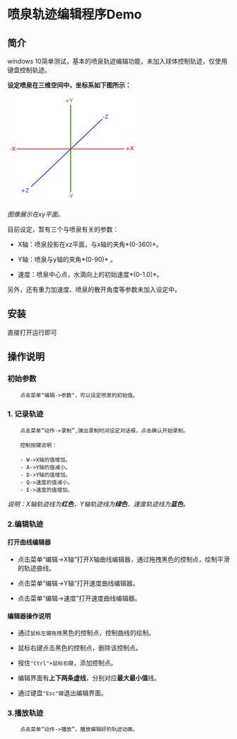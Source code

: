 # 喷泉轨迹编辑程序Demo

## 简介

 windows 10简单测试，基本的喷泉轨迹编辑功能，未加入球体控制轨迹，仅使用键盘控制轨迹。

 **设定喷泉在三维空间中，坐标系如下图所示：**

![坐标系统](https://raw.githubusercontent.com/yyyydev/mTraceEdit/master/coordinate_systems_right_handed.png "坐标系")

*图像展示在xy平面。*

 目前设定，暂有三个与喷泉有关的参数：

- X轴：喷泉投影在xz平面，与x轴的夹角*(0-360)*。

- Y轴：喷泉与y轴的夹角*(0-90)* 。

- 速度：喷泉中心点，水滴向上的初始速度*(0-1.0)*。

另外，还有重力加速度、喷泉的散开角度等参数未加入设定中。

## 安装

 直接打开运行即可

## 操作说明

### 初始参数

		点击菜单"编辑->参数"，可以设定喷泉的初始值。

### 1. 记录轨迹

		点击菜单“动作->录制”,弹出录制时间设定对话框，点击确认开始录制。

		控制按键说明：

		- W->X轴的值增加。
		- A->Y轴的值减小。
		- D->Y轴的值增加。
		- Q->速度的值减小。
		- E->速度的值增加。

*说明：X轴轨迹线为**红色**，Y轴轨迹线为**绿色**，速度轨迹线为**蓝色**。*

### 2.编辑轨迹

#### 打开曲线编辑器

- 点击菜单“编辑->X轴”打开X轴曲线编辑器，通过拖拽黑色的控制点，绘制平滑的轨迹曲线。

- 点击菜单“编辑->Y轴”打开速度曲线编辑器。

- 点击菜单“编辑->速度”打开速度曲线编辑器。

#### 编辑器操作说明

- 通过`鼠标左键拖拽`黑色的控制点，控制曲线的绘制。

- 鼠标右键点击黑色的控制点，删除该控制点。

- 按住`"Ctrl"+鼠标右键`，添加控制点。

- 编辑界面有**上下两条虚线**，分别对应**最大最小值**线。

- 通过键盘`"Esc"键`退出编辑界面。

### 3.播放轨迹

		点击菜单“动作->播放”，播放编辑好的轨迹动画。
